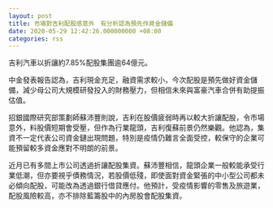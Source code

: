 ```yaml
---
layout: post
title: 市場對吉利配股感意外　有分析認為預先作資金儲備
date: 2020-05-29 12:42:26.000000000 +08:00
categories: rss
---
```


吉利汽車以折讓約7.85%配股集團逾64億元。

中金發表報告認為，吉利現金充足，融資需求較小，今次配股是預先做好資金儲備，減少母公司大規模研發投入的財務壓力，但相信未來與富豪汽車合併有助提振估值。

招銀國際研究部策劃師蘇沛豐則說，吉利在股價疲弱時再以較大折讓配股，令市場意外，料股價短期會受壓，但作為行業龍頭，吉利復蘇前景仍然樂觀。他認為，集資不一定代表公司資金鏈出現問題，特別是疫情仍難言全面受控，較保守的企業可能預留較多資金應對不明朗的前景。

近月已有多間上市公司透過折讓配股集資。蘇沛豐相信，龍頭企業一般較能承受行業低潮，但亦要視乎債務情況，若股價低殘，即使面對資金緊張的中小型公司都未必傾向配股，可能改為透過銀行借貸應付。他預計，受疫情影響的零售及旅遊業，配股風險較高，亦不排除藍籌股中的內房股會配股集資。
